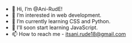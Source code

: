 - 👋 Hi, I’m @Ani-RudE!
- 👀 I’m interested in web development.
- 🌱 I’m currently learning CSS and Python.
- 💞️ I'll soon start learning JavaScript.
- 📫 How to reach me - itsani.rude18@gmail.com
